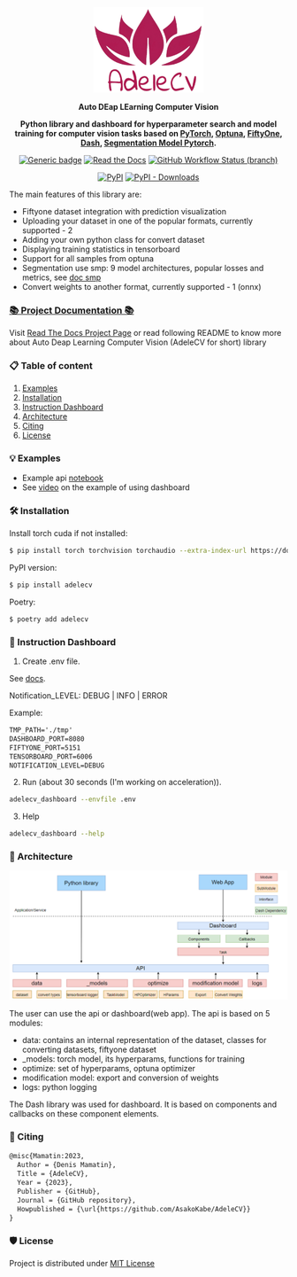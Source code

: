 <div align="center">

<img src="https://github.com/AsakoKabe/AdeleCV/blob/main/docs/logo.png?raw=true" alt="drawing" width="200"/>

**Auto DEap LEarning Computer Vision**

**Python library and dashboard for hyperparameter search and model training for computer vision tasks
based on [PyTorch](https://pytorch.org/), [Optuna](https://optuna.org/),
    [FiftyOne](https://docs.voxel51.com/), [Dash](https://dash.plotly.com/),
    [Segmentation Model Pytorch](https://github.com/qubvel/segmentation_models.pytorch).**  

[![Generic badge](https://img.shields.io/badge/License-MIT-<COLOR>.svg?style=for-the-badge)](https://github.com/AsakoKabe/AdeleCV/blob/main/LICENSE)
[![Read the Docs](https://img.shields.io/readthedocs/smp?style=for-the-badge&logo=readthedocs&logoColor=white)](https://adelecv.readthedocs.io/en/latest/) 
[![GitHub Workflow Status (branch)](https://img.shields.io/github/actions/workflow/status/AsakoKabe/AdeleCV/code-style.yaml?branch=main&style=for-the-badge)](https://github.com/AsakoKabe/AdeleCV/actions/workflows/code-style.yaml)

[![PyPI](https://img.shields.io/pypi/v/adelecv?color=blue&style=for-the-badge&logo=pypi&logoColor=white)](https://pypi.org/project/adelecv/) 
[![PyPI - Downloads](https://img.shields.io/pypi/dm/adelecv?style=for-the-badge&color=blue)](https://pepy.tech/project/adelecv) 
<br>
</div>

The main features of this library are:

 - Fiftyone dataset integration with prediction visualization
 - Uploading your dataset in one of the popular formats, currently supported - 2
 - Adding your own python class for convert dataset
 - Displaying training statistics in tensorboard
 - Support for all samples from optuna
 - Segmentation use smp: 9 model architectures, popular losses and metrics, see [doc smp](https://github.com/qubvel/segmentation_models.pytorch)
 - Convert weights to another format, currently supported - 1 (onnx)
 
### [📚 Project Documentation 📚](https://adelecv.readthedocs.io/en/latest/)

Visit [Read The Docs Project Page](https://adelecv.readthedocs.io/en/latest/) or read following README to know more about Auto Deap Learning Computer Vision (AdeleCV for short) library

### 📋 Table of content
 1. [Examples](#examples)
 2. [Installation](#installation)
 3. [Instruction Dashboard](#instruction-dashboard)
 4. [Architecture](#architecture) 
 5. [Citing](#citing)
 6. [License](#license)


### 💡 Examples <a name="examples"></a>
 - Example api [notebook](https://github.com/AsakoKabe/AdeleCV/blob/main/example/api.ipynb)
 - See [video](https://www.youtube.com/watch?v=3kztXbAnkYg&ab_channel=DenisMamatin) on the example of using dashboard

### 🛠 Installation <a name="installation"></a>
Install torch cuda if not installed:
```bash
$ pip install torch torchvision torchaudio --extra-index-url https://download.pytorch.org/whl/cu116
```

PyPI version:
```bash
$ pip install adelecv
````
Poetry:
```bash
$ poetry add adelecv
````

### 📜 Instruction Dashboard <a name="instruction-dashboard"></a>
1. Create .env file. 

See [docs](https://adelecv.readthedocs.io/en/latest/config.html). 

Notification_LEVEL: DEBUG | INFO | ERROR

Example:
```
TMP_PATH='./tmp'
DASHBOARD_PORT=8080
FIFTYONE_PORT=5151
TENSORBOARD_PORT=6006
NOTIFICATION_LEVEL=DEBUG
```

2. Run (about 30 seconds (I'm working on acceleration)).
```bash
adelecv_dashboard --envfile .env
```

3. Help
```bash
adelecv_dashboard --help
```


### 🏰 Architecture <a name="architecture"></a>
![architecture](https://github.com/AsakoKabe/AdeleCV/blob/main/docs/architecture.png?raw=true)

The user can use the api or dashboard(web app). 
The api is based on 5 modules:
- data: contains an internal representation of the dataset, classes for converting datasets, fiftyone dataset
- _models: torch model, its hyperparams, functions for training
- optimize: set of hyperparams, optuna optimizer
- modification model: export and conversion of weights
- logs: python logging 

The Dash library was used for dashboard. It is based on components and callbacks on these component elements.

### 📝 Citing
```
@misc{Mamatin:2023,
  Author = {Denis Mamatin},
  Title = {AdeleCV},
  Year = {2023},
  Publisher = {GitHub},
  Journal = {GitHub repository},
  Howpublished = {\url{https://github.com/AsakoKabe/AdeleCV}}
}
```

### 🛡️ License <a name="license"></a>
Project is distributed under [MIT License](https://github.com/AsakoKabe/AdeleCV/blob/main/LICENSE)
